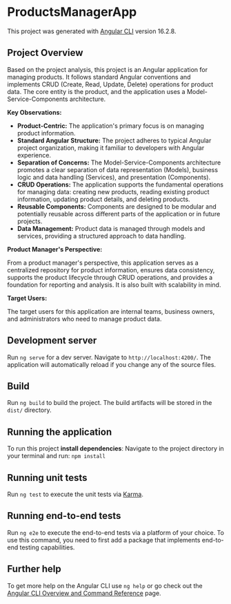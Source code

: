 # ProductsManagerApp

This project was generated with [Angular CLI](https://github.com/angular/angular-cli) version 16.2.8.

## Project Overview

Based on the project analysis, this project is an Angular application for managing products. It follows standard Angular conventions and implements CRUD (Create, Read, Update, Delete) operations for product data. The core entity is the product, and the application uses a Model-Service-Components architecture.

**Key Observations:**

*   **Product-Centric:** The application's primary focus is on managing product information.
*   **Standard Angular Structure:** The project adheres to typical Angular project organization, making it familiar to developers with Angular experience.
*   **Separation of Concerns:** The Model-Service-Components architecture promotes a clear separation of data representation (Models), business logic and data handling (Services), and presentation (Components).
*   **CRUD Operations:** The application supports the fundamental operations for managing data: creating new products, reading existing product information, updating product details, and deleting products.
*   **Reusable Components:** Components are designed to be modular and potentially reusable across different parts of the application or in future projects.
*   **Data Management:** Product data is managed through models and services, providing a structured approach to data handling.

**Product Manager's Perspective:**

From a product manager's perspective, this application serves as a centralized repository for product information, ensures data consistency, supports the product lifecycle through CRUD operations, and provides a foundation for reporting and analysis. It is also built with scalability in mind.

**Target Users:**

The target users for this application are internal teams, business owners, and administrators who need to manage product data.

## Development server

Run `ng serve` for a dev server. Navigate to `http://localhost:4200/`. The application will automatically reload if you change any of the source files.

## Build

Run `ng build` to build the project. The build artifacts will be stored in the `dist/` directory.

## Running the application

To run this project **install dependencies**: Navigate to the project directory in your terminal and run: `npm install`

## Running unit tests

Run `ng test` to execute the unit tests via [Karma](https://karma-runner.github.io).

## Running end-to-end tests

Run `ng e2e` to execute the end-to-end tests via a platform of your choice. To use this command, you need to first add a package that implements end-to-end testing capabilities.

## Further help

To get more help on the Angular CLI use `ng help` or go check out the [Angular CLI Overview and Command Reference](https://angular.io/cli) page.
